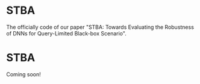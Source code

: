 # STBA
The officially code of our paper "STBA: Towards Evaluating the Robustness of DNNs for Query-Limited Black-box Scenario".

# STBA
Coming soon!
